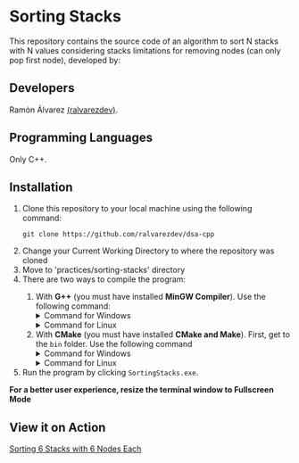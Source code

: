 # Sorting Stacks
This repository contains the source code of an algorithm to sort N stacks with N values considering stacks limitations for removing nodes (can only pop first node), developed by:

## Developers
Ramón Álvarez <a href="https://github.com/ralvarezdev">(ralvarezdev)</a>.

## Programming Languages
Only C++.

## Installation

<ol>
<li>Clone this repository to your local machine using the following command: 

```git clone https://github.com/ralvarezdev/dsa-cpp```
</li>

<li>Change your Current Working Directory to where the repository was cloned</li>

<li>Move to 'practices/sorting-stacks' directory</li>

<li>There are two ways to compile the program: </li>

<ol>
<li>With <strong>G++</strong> (you must have installed <strong>MinGW Compiler</strong>). Use the following command:

<details>
<summary>Command for Windows</summary>

```g++ -o bin\SortingStacks.exe src\main.cpp src\lib\namespaces.h src\lib\algorithm\modHanoi.h src\lib\algorithm\modHanoi.cpp src\lib\terminal\ansiEsc.h src\lib\terminal\ansiEsc.cpp src\lib\terminal\input.cpp src\lib\terminal\input.h```

</details>

<details>
<summary>Command for Linux</summary>

```g++ -o bin/SortingStacks.exe src/main.cpp src/lib/namespaces.h src/lib/algorithm/modHanoi.h src/lib/algorithm/modHanoi.cpp src/lib/terminal/ansiEsc.h src/lib/terminal/ansiEsc.cpp src/lib/terminal/input.cpp src/lib/terminal/input.h```

</details></li>

<li>With <strong>CMake</strong> (you must have installed <strong>CMake and Make</strong>). First, get to the <code>bin</code> folder. Use the following command

<details>
<summary>Command for Windows</summary>

```cmake -S ..\ -G "MinGW Makefiles" -B .\ && make```

</details>

<details>
<summary>Command for Linux</summary>

```cmake -S ../ -G "MinGW Makefiles" -B ./ && make```

</details></li></ol>

<li>Run the program by clicking <code>SortingStacks.exe</code>.</li></ol>

<strong>For a better user experience, resize the terminal window to Fullscreen Mode</strong>

## View it on Action

<a href="https://www.instagram.com/p/C3detnXPmqM/">Sorting 6 Stacks with 6 Nodes Each</a>
